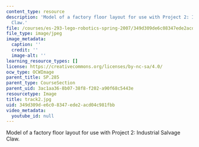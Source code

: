 ```yaml
---
content_type: resource
description: 'Model of a factory floor layout for use with Project 2: Industrial Salvage
  Claw.'
file: /courses/es-293-lego-robotics-spring-2007/349d309de6c08347ede2acd04c981fbb_track2.jpg
file_type: image/jpeg
image_metadata:
  caption: ''
  credit: ''
  image-alt: ''
learning_resource_types: []
license: https://creativecommons.org/licenses/by-nc-sa/4.0/
ocw_type: OCWImage
parent_title: SP.285
parent_type: CourseSection
parent_uid: 3ac1aa36-8b07-38f8-f202-a90f68c5443e
resourcetype: Image
title: track2.jpg
uid: 349d309d-e6c0-8347-ede2-acd04c981fbb
video_metadata:
  youtube_id: null
---
```

Model of a factory floor layout for use with Project 2: Industrial Salvage Claw.